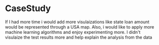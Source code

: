 # CaseStudy

If I had more time i would add more visulaizations like state loan amount would be represented through a USA map. Also, i would like to apply more machine learning algorithms and enjoy experimenting more. I didn't visulaize the test results more and help explain the analysis from the data
